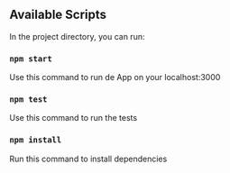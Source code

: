 
## Available Scripts

In the project directory, you can run:

### `npm start`

Use this command to run de App on your localhost:3000

### `npm test`

Use this command to run the tests


### `npm install`

Run this command to install dependencies